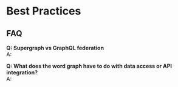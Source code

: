 # Best Practices

## FAQ

**Q: Supergraph vs GraphQL federation**<br>
A: 

**Q: What does the word graph have to do with data access or API integration?**<br>
A: 


